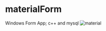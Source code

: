 # materialForm
Windows Form App; c++ and mysql
![material](https://user-images.githubusercontent.com/53236382/130195254-da297c2b-d3e9-4fcf-a0c0-ed9814460472.PNG)
